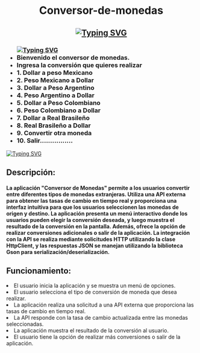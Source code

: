 <h1 align = "center" style ="">Conversor-de-monedas</h1>
<h2 align = "center">
<a href="https://github.com/Chilaqui"><img src="https://readme-typing-svg.demolab.com?font=Fira+Code&size=75&duration=1000&pause=500&color=FFFF00&background=000000EE&center=true&multiline=true&width=1920&height=384&lines=;Este+es+el+reto+del+Challenge+;+Conversor+de+Monedas+;Aqui+se+Encuentra+la+información+de+la+App" alt="Typing SVG" /></a>
<h3 aling = "left" >
<ul>
  <a href="https://github.com/Chilaqui"><img src="https://readme-typing-svg.demolab.com?font=Fira+Code&duration=4000&pause=100&color=EBF722&random=false&width=435&lines=Mostrando+el+menu+en+la+pantalla." alt="Typing SVG" /></a>
  <li>Bienvenido el conversor de monedas.</li>
  <li>Ingresa la conversión que quieres realizar</li>
  <li>1. Dollar a peso Mexicano</li>
  <li>2. Peso Mexicano a Dollar</li>
  <li>3. Dollar a Peso Argentino</li>
  <li>4. Peso Argentino a Dollar</li>
  <li>5. Dollar a Peso Colombiano</li>
  <li>6. Peso Colombiano a Dollar</li>
  <li>7. Dollar a Real Brasileño</li>
  <li>8. Real Brasileño a Dollar</li>
  <li>9. Convertir otra moneda</li>
  <li>10. Salir................</li>
</ul>
</h3>
<p aling="left">
<a href="https://github.com/Chilaqui"><img src="https://readme-typing-svg.demolab.com?font=Fira+Code&duration=000&pause=100&color=EBF722&random=false&width=435&lines=¿Como+Funciona+La+Aplicacion?+" alt="Typing SVG" /></a>
  
<h2>Descripción:</h2>
<h4>La aplicación "Conversor de Monedas" permite a los usuarios convertir entre diferentes tipos de monedas extranjeras. Utiliza una API externa para obtener las tasas de cambio en tiempo real y proporciona una interfaz intuitiva para que los usuarios seleccionen las monedas de origen y destino. La aplicación presenta un menú interactivo donde los usuarios pueden elegir la conversión deseada, y luego muestra el resultado de la conversión en la pantalla. Además, ofrece la opción de realizar conversiones adicionales o salir de la aplicación. La integración con la API se realiza mediante solicitudes HTTP utilizando la clase HttpClient, y las respuestas JSON se manejan utilizando la biblioteca Gson para serialización/deserialización.</h4>
<h2>Funcionamiento:</h2>
 <li>El usuario inicia la aplicación y se muestra un menú de opciones.</li>
 <li>El usuario selecciona el tipo de conversión de moneda que desea realizar.</li>
 <li>La aplicación realiza una solicitud a una API externa que proporciona las tasas de cambio en tiempo real.</li>
 <li>La API responde con la tasa de cambio actualizada entre las monedas seleccionadas.</li>
 <li>La aplicación muestra el resultado de la conversión al usuario.</li>
 <li>El usuario tiene la opción de realizar más conversiones o salir de la aplicación.</li>
</p>


